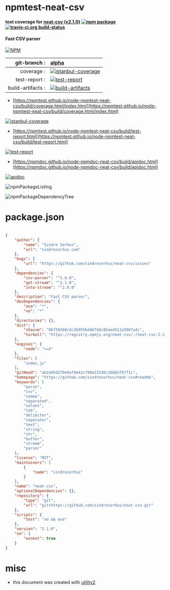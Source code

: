 # npmtest-neat-csv

#### test coverage for  [neat-csv (v2.1.0)](https://github.com/sindresorhus/neat-csv#readme)  [![npm package](https://img.shields.io/npm/v/npmtest-neat-csv.svg?style=flat-square)](https://www.npmjs.org/package/npmtest-neat-csv) [![travis-ci.org build-status](https://api.travis-ci.org/npmtest/node-npmtest-neat-csv.svg)](https://travis-ci.org/npmtest/node-npmtest-neat-csv)

#### Fast CSV parser

[![NPM](https://nodei.co/npm/neat-csv.png?downloads=true&downloadRank=true&stars=true)](https://www.npmjs.com/package/neat-csv)

| git-branch : | [alpha](https://github.com/npmtest/node-npmtest-neat-csv/tree/alpha)|
|--:|:--|
| coverage : | [![istanbul-coverage](https://npmtest.github.io/node-npmtest-neat-csv/build/coverage.badge.svg)](https://npmtest.github.io/node-npmtest-neat-csv/build/coverage.html/index.html)|
| test-report : | [![test-report](https://npmtest.github.io/node-npmtest-neat-csv/build/test-report.badge.svg)](https://npmtest.github.io/node-npmtest-neat-csv/build/test-report.html)|
| build-artifacts : | [![build-artifacts](https://npmtest.github.io/node-npmtest-neat-csv/glyphicons_144_folder_open.png)](https://github.com/npmtest/node-npmtest-neat-csv/tree/gh-pages/build)|

- [https://npmtest.github.io/node-npmtest-neat-csv/build/coverage.html/index.html](https://npmtest.github.io/node-npmtest-neat-csv/build/coverage.html/index.html)

[![istanbul-coverage](https://npmtest.github.io/node-npmtest-neat-csv/build/screenCapture.buildCi.browser.%252Ftmp%252Fbuild%252Fcoverage.lib.html.png)](https://npmtest.github.io/node-npmtest-neat-csv/build/coverage.html/index.html)

- [https://npmtest.github.io/node-npmtest-neat-csv/build/test-report.html](https://npmtest.github.io/node-npmtest-neat-csv/build/test-report.html)

[![test-report](https://npmtest.github.io/node-npmtest-neat-csv/build/screenCapture.buildCi.browser.%252Ftmp%252Fbuild%252Ftest-report.html.png)](https://npmtest.github.io/node-npmtest-neat-csv/build/test-report.html)

- [https://npmdoc.github.io/node-npmdoc-neat-csv/build/apidoc.html](https://npmdoc.github.io/node-npmdoc-neat-csv/build/apidoc.html)

[![apidoc](https://npmdoc.github.io/node-npmdoc-neat-csv/build/screenCapture.buildCi.browser.%252Ftmp%252Fbuild%252Fapidoc.html.png)](https://npmdoc.github.io/node-npmdoc-neat-csv/build/apidoc.html)

![npmPackageListing](https://npmtest.github.io/node-npmtest-neat-csv/build/screenCapture.npmPackageListing.svg)

![npmPackageDependencyTree](https://npmtest.github.io/node-npmtest-neat-csv/build/screenCapture.npmPackageDependencyTree.svg)



# package.json

```json

{
    "author": {
        "name": "Sindre Sorhus",
        "url": "sindresorhus.com"
    },
    "bugs": {
        "url": "https://github.com/sindresorhus/neat-csv/issues"
    },
    "dependencies": {
        "csv-parser": "^1.6.0",
        "get-stream": "^2.1.0",
        "into-stream": "^2.0.0"
    },
    "description": "Fast CSV parser",
    "devDependencies": {
        "ava": "*",
        "xo": "*"
    },
    "directories": {},
    "dist": {
        "shasum": "06f58360c4c3b955bd467ddc85ae4511a3907a4c",
        "tarball": "https://registry.npmjs.org/neat-csv/-/neat-csv-2.1.0.tgz"
    },
    "engines": {
        "node": ">=4"
    },
    "files": [
        "index.js"
    ],
    "gitHead": "ab2a95d279e9af8e42cf08e23136c26bb5757f1c",
    "homepage": "https://github.com/sindresorhus/neat-csv#readme",
    "keywords": [
        "parse",
        "csv",
        "comma",
        "separated",
        "values",
        "tab",
        "delimiter",
        "separator",
        "text",
        "string",
        "str",
        "buffer",
        "stream",
        "parser"
    ],
    "license": "MIT",
    "maintainers": [
        {
            "name": "sindresorhus"
        }
    ],
    "name": "neat-csv",
    "optionalDependencies": {},
    "repository": {
        "type": "git",
        "url": "git+https://github.com/sindresorhus/neat-csv.git"
    },
    "scripts": {
        "test": "xo && ava"
    },
    "version": "2.1.0",
    "xo": {
        "esnext": true
    }
}
```



# misc
- this document was created with [utility2](https://github.com/kaizhu256/node-utility2)
